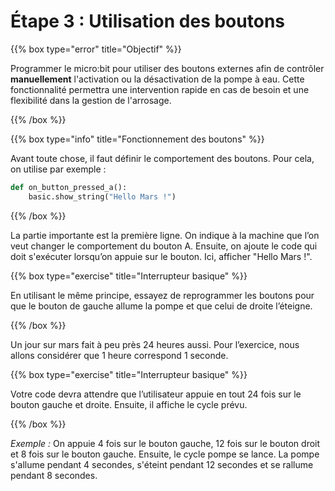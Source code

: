 # Étape 3 : Utilisation des boutons

{{% box type="error" title="Objectif" %}}

Programmer le micro:bit pour utiliser des boutons externes afin de contrôler
**manuellement** l'activation ou la désactivation de la pompe à eau. Cette
fonctionnalité permettra une intervention rapide en cas de besoin et une
flexibilité dans la gestion de l'arrosage.

{{% /box %}}

{{% box type="info" title="Fonctionnement des boutons" %}}

Avant toute chose, il faut définir le comportement des boutons. Pour cela, on
utilise par exemple :

```python
def on_button_pressed_a():
    basic.show_string("Hello Mars !")
```

{{% /box %}}

La partie importante est la première ligne. On indique à la machine que l’on
veut changer le comportement du bouton A. Ensuite, on ajoute le code qui doit
s'exécuter lorsqu’on appuie sur le bouton. Ici, afficher "Hello Mars !".

{{% box type="exercise" title="Interrupteur basique" %}}

En utilisant le même principe, essayez de reprogrammer les boutons pour que le
bouton de gauche allume la pompe et que celui de droite l’éteigne.

{{% /box %}}

Un jour sur mars fait à peu près 24 heures aussi. Pour l’exercice, nous allons
considérer que 1 heure correspond 1 seconde. 

{{% box type="exercise" title="Interrupteur basique" %}}

Votre code devra attendre que l’utilisateur appuie en tout 24 fois sur le
bouton gauche et droite. Ensuite, il affiche le cycle prévu. 

{{% /box %}}

*Exemple :* On appuie 4 fois sur le bouton gauche, 12 fois sur le bouton droit et
8 fois sur le bouton gauche. Ensuite, le cycle pompe se lance. La pompe s'allume
pendant 4 secondes, s'éteint pendant 12 secondes et se rallume pendant 8
secondes. 
